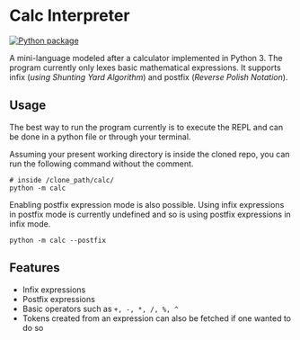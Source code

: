# Calc Interpreter
[![Python package](https://github.com/lestherll/calc/actions/workflows/main.yml/badge.svg)](https://github.com/lestherll/calc/actions/workflows/main.yml)

A mini-language modeled after a calculator implemented in Python 3.
The program currently only lexes basic mathematical expressions. It
supports infix (*using Shunting Yard Algorithm*) and postfix 
(*Reverse Polish Notation*).

## Usage
The best way to run the program currently is to execute the REPL and
can be done in a python file or through your terminal.

Assuming your present working directory is inside the cloned repo, you
can run the following command without the comment.
```shell
# inside /clone_path/calc/
python -m calc
```

Enabling postfix expression mode is also possible. Using infix expressions
in postfix mode is currently undefined and so is using postfix expressions
in infix mode.
```shell
python -m calc --postfix
```

## Features
- Infix expressions
- Postfix expressions
- Basic operators such as `+, -, *, /, %, ^`
- Tokens created from an expression can also be fetched if one wanted to do so
